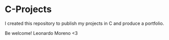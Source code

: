 # C-Projects

I created this repository to publish my projects in C and produce a portfolio.

Be welcome!
Leonardo Moreno <3 
